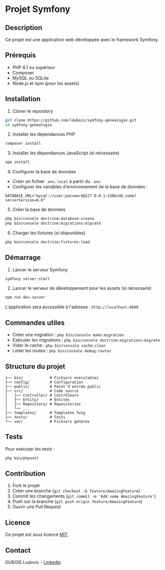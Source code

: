 # Projet Symfony

## Description
Ce projet est une application web développée avec le framework Symfony.

## Prérequis
- PHP 8.1 ou supérieur
- Composer
- MySQL ou SQLite
- Node.js et npm (pour les assets)

## Installation

1. Cloner le repository
```bash
git clone https://github.com/ldubois/symfony-genealogie.git
cd symfony-genealogie
```

2. Installer les dépendances PHP
```bash
composer install
```

3. Installer les dépendances JavaScript (si nécessaire)
```bash
npm install
```

4. Configurer la base de données
- Créer un fichier `.env.local` à partir du `.env`
- Configurer les variables d'environnement de la base de données :
```
DATABASE_URL="mysql://user:password@127.0.0.1:3306/db_name?serverVersion=8.0"
```

5. Créer la base de données
```bash
php bin/console doctrine:database:create
php bin/console doctrine:migrations:migrate
```

6. Charger les fixtures (si disponibles)
```bash
php bin/console doctrine:fixtures:load
```

## Démarrage

1. Lancer le serveur Symfony
```bash
symfony server:start
```

2. Lancer le serveur de développement pour les assets (si nécessaire)
```bash
npm run dev-server
```

L'application sera accessible à l'adresse : `http://localhost:8000`

## Commandes utiles

- Créer une migration : `php bin/console make:migration`
- Exécuter les migrations : `php bin/console doctrine:migrations:migrate`
- Vider le cache : `php bin/console cache:clear`
- Lister les routes : `php bin/console debug:router`

## Structure du projet

```
├── bin/            # Fichiers exécutables
├── config/         # Configuration
├── public/         # Point d'entrée public
├── src/            # Code source
│   ├── Controller/ # Contrôleurs
│   ├── Entity/     # Entités
│   ├── Repository/ # Repositories
│   └── ...
├── templates/      # Templates Twig
├── tests/          # Tests
└── var/            # Fichiers générés
```

## Tests

Pour exécuter les tests :
```bash
php bin/phpunit
```

## Contribution

1. Fork le projet
2. Créer une branche (`git checkout -b feature/AmazingFeature`)
3. Commit les changements (`git commit -m 'Add some AmazingFeature'`)
4. Push sur la branche (`git push origin feature/AmazingFeature`)
5. Ouvrir une Pull Request

## Licence

Ce projet est sous licence [MIT](LICENSE).

## Contact
DUBOIS Ludovic - [Linkedin](https://www.linkedin.com/in/ludovic-dubois-profil/)

